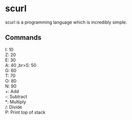 # scurl
scurl is a programming language which is incredibly simple.
## Commands
I: 10
<br>Z: 20
<br>E: 30
<br>A: 40
,br>S: 50
<br>G: 60
<br>T: 70
<br>O: 80
<br>N: 90
<br>+: Add
<br>-: Subtract
<br>*: Multiply
<br>/: Divide
<br>P: Print top of stack
